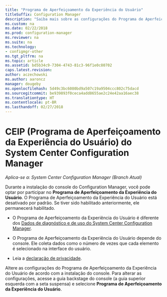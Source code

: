 ```yaml
---
title: "Programa de Aperfeiçoamento da Experiência do Usuário"
titleSuffix: Configuration Manager
description: "Saiba mais sobre as configurações do Programa de Aperfeiçoamento da Experiência do Usuário do System Center Configuration Manager."
ms.custom: na
ms.date: 02/22/2018
ms.prod: configuration-manager
ms.reviewer: na
ms.suite: na
ms.technology:
- configmgr-other
ms.tgt_pltfrm: na
ms.topic: article
ms.assetid: bd5b34c9-7304-4743-81c3-96f1e0c80702
caps.latest.revision: 
author: aczechowski
ms.author: aaroncz
manager: dougeby
ms.openlocfilehash: 5d49c3bc6080bd9a507c19a9504ccc802c75dacd
ms.sourcegitcommit: be939893f0ceca4add8655ae2c24e42aa16aec38
ms.translationtype: HT
ms.contentlocale: pt-BR
ms.lasthandoff: 02/27/2018
---
```

# <a name="customer-experience-improvement-program-ceip-for-system-center-configuration-manager"></a>CEIP (Programa de Aperfeiçoamento da Experiência do Usuário) do System Center Configuration Manager

*Aplica-se a: System Center Configuration Manager (Branch Atual)*

Durante a instalação do console do Configuration Manager, você pode optar por participar no **Programa de Aperfeiçoamento da Experiência do Usuário**. O Programa de Aperfeiçoamento da Experiência do Usuário está desativado por padrão. Se tiver sido habilitado anteriormente, ele permanecerá habilitado.  

-   O Programa de Aperfeiçoamento da Experiência do Usuário é diferente dos [Dados de diagnóstico e de uso do System Center Configuration Manager](../../../core/plan-design/diagnostics/diagnostics-and-usage-data.md).  

-   O Programa de Aperfeiçoamento da Experiência do Usuário depende do console. Ele coleta dados como o número de vezes que cada elemento é selecionado na interface do usuário.  

-   Leia a [declaração de privacidade](https://privacy.microsoft.com/privacystatement).  

Altere as configurações do Programa de Aperfeiçoamento da Experiência do Usuário de acordo com a instalação do console. Para alterar as configurações, acesse a guia backstage do console (a guia superior esquerda com a seta suspensa) e selecione **Programa de Aperfeiçoamento da Experiência do Usuário**.  

